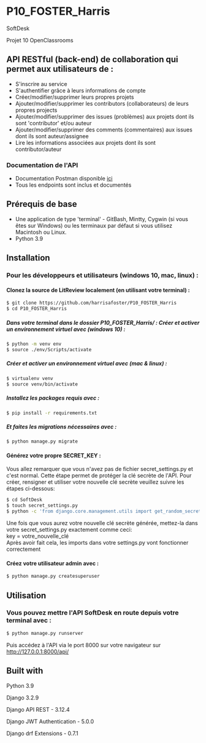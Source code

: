 # P10_FOSTER_Harris
SoftDesk

Projet 10 OpenClassrooms

## API RESTful (back-end) de collaboration qui permet aux utilisateurs de :
- S'inscrire au service
- S'authentifier grâce à leurs informations de compte
- Créer/modifier/supprimer leurs propres projets
- Ajouter/modifier/supprimer les contributors (collaborateurs) de leurs propres projects
- Ajouter/modifier/supprimer des issues (problèmes) aux projets dont ils sont 'contributor' et/ou auteur
- Ajouter/modifier/supprimer des comments (commentaires) aux issues dont ils sont auteur/assignee
- Lire les informations associées aux projets dont ils sont contributor/auteur

### Documentation de l'API
- Documentation Postman disponible [ici](https://documenter.getpostman.com/view/14998980/UVR8nmcV)
- Tous les endpoints sont inclus et documentés

## Prérequis de base
- Une application de type 'terminal' - GitBash, Mintty, Cygwin (si vous êtes sur Windows) 
   ou les terminaux par défaut si vous utilisez Macintosh ou Linux. 
- Python 3.9

## Installation
### Pour les développeurs et utilisateurs (windows 10, mac, linux) :
#### Clonez la source de LitReview localement (en utilisant votre terminal) :
```sh
$ git clone https://github.com/harrisafoster/P10_FOSTER_Harris
$ cd P10_FOSTER_Harris
```
##### Dans votre terminal dans le dossier P10_FOSTER_Harris/ : Créer et activer un environnement virtuel avec (windows 10) :
```sh
$ python -m venv env
$ source ./env/Scripts/activate
```
##### Créer et activer un environnement virtuel avec (mac & linux) :
```sh
$ virtualenv venv
$ source venv/bin/activate
```
##### Installez les packages requis avec :
```sh
$ pip install -r requirements.txt
```
##### Et faites les migrations nécessaires avec :
```sh
$ python manage.py migrate
```
#### Générez votre propre SECRET_KEY :
Vous allez remarquer que vous n'avez pas de fichier secret_settings.py et c'est normal. Cette étape permet de
protéger la clé secrète de l'API. Pour créer, rensigner et utiliser votre nouvelle clé secrète veuillez suivre les 
étapes ci-dessous:
```sh
$ cd SoftDesk
$ touch secret_settings.py
$ python -c 'from django.core.management.utils import get_random_secret_key; print(get_random_secret_key())'
```
Une fois que vous aurez votre nouvelle clé secrète générée, mettez-la dans votre secret_settings.py exactement comme ceci:  
key = votre_nouvelle_clé  
Après avoir fait cela, les imports dans votre settings.py vont fonctionner correctement
#### Créez votre utilisateur admin avec :
```sh
$ python manage.py createsuperuser
```
## Utilisation
### Vous pouvez mettre l'API SoftDesk en route depuis votre terminal avec :
```sh
$ python manage.py runserver
```
Puis accédez à l'API via le port 8000 sur votre navigateur sur http://127.0.0.1:8000/api/

## Built with
Python 3.9 

Django 3.2.9

Django API REST - 3.12.4

Django JWT Authentication - 5.0.0

Django drf Extensions - 0.7.1